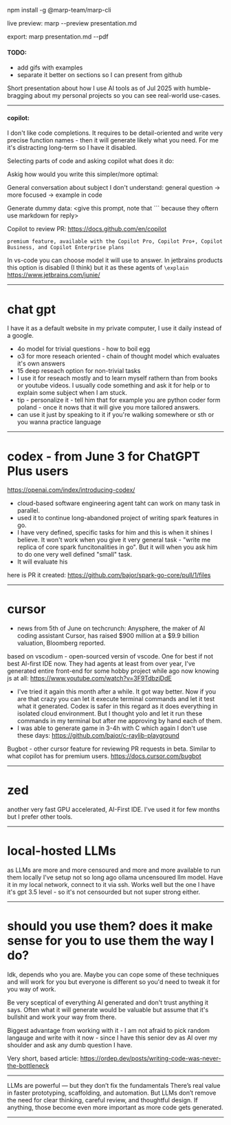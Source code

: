 npm install -g @marp-team/marp-cli

live preview:
marp --preview presentation.md

export:
marp presentation.md --pdf


#### TODO:
- add gifs with examples
- separate it better on sections so I can present from github


Short presentation about how I use AI tools as of Jul 2025 with humble-bragging about my personal projects so you can see real-world use-cases. 

---

#### copilot:
I don't like code completions. It requires to be detail-oriented and write very precise function names - then it will generate likely what you need. For me it's distracting long-term so I have it disabled.

Selecting parts of code and asking copilot what does it do:
<example>

Askig how would you write this simpler/more optimal:
<example>

General conversation about subject I don't understand:
general question -> more focused -> example in code

Generate dummy data:
<give this prompt, note that ``` because they oftern use markdown for reply>

Copilot to review PR:
https://docs.github.com/en/copilot
```
premium feature, available with the Copilot Pro, Copilot Pro+, Copilot Business, and Copilot Enterprise plans
```
In vs-code you can choose model it will use to answer.
In jetbrains products this option is disabled (I think) but it as these agents of `\explain` <add what else is avaliable> 
https://www.jetbrains.com/junie/

---

# chat gpt
I have it as a default website in my private computer, I use it daily instead of a google.
- 4o model for trivial questions - how to boil egg
- o3 for more reseach oriented - chain of thought model which evaluates it's own answers
- 15 deep reseach option for non-trivial tasks
- I use it for reseach mostly and to learn myself rathern than from books or youtube videos. I usually code something and ask it for help or to explain some subject when I am stuck.
- tip - personalize it - tell him that for example you are python coder form poland <SHOW HERE SCREENSHOT> - once it nows that it will give you more tailored answers.
- can use it just by speaking to it if you're walking somewhere or sth <screnshot from app> or you wanna practice language


---

# codex - from June 3 for ChatGPT Plus users
https://openai.com/index/introducing-codex/

- cloud-based software engineering agent taht can work on many task in parallel.
- used it to continue long-abandoned project of writing spark features in go.
- I have very defined, specific tasks for him and this is when it shines I believe. It won't work when you give it very general task - "write me replica of core spark funcitonalities in go". But it will when you ask him to do one very well defined "small" task. 
- It will evaluate his 

here is PR it created:
https://github.com/bajor/spark-go-core/pull/1/files

---

# cursor
- news from 5th of June on techcrunch:
Anysphere, the maker of AI coding assistant Cursor, has raised $900 million at a $9.9 billion valuation, Bloomberg reported.

based on vscodium - open-sourced versin of vscode. One for best if not best AI-first IDE now. They had agents at least from over year, I've generated entire front-end for some hobby project while ago now knowing js at all:
https://www.youtube.com/watch?v=3F9TdbzjDdE
- I've tried it again this month after a while. It got way better. Now if you are that crazy you can let it execute terminal commands and let it test what it generated. Codex is safer in this regard as it does everything in isolated cloud environment. But I thought yolo and let it run these commands in my terminal but after me approving by hand each of them.
- I was able to generate game in 3-4h with C which again I don't use these days:
https://github.com/bajor/c-raylib-playground

Bugbot - other cursor feature for reviewing PR requests in beta. Similar to what copilot has for premium users.
https://docs.cursor.com/bugbot

---

# zed
another very fast GPU accelerated, AI-First IDE. I've used it for few months but I prefer other tools.

---

# local-hosted LLMs
as LLMs are more and more censoured and more and more available to run them locally I've setup not so long ago ollama uncensoured llm model. Have it in my local network, connect to it via ssh. Works well but the one I have it's gpt 3.5 level - so it's not censourded but not super strong either.

---

# should you use them? does it make sense for you to use them the way I do?
Idk, depends who you are. Maybe you can cope some of these techniques and will work for you but everyone is different so you'd need to tweak it for you way of work.

Be very sceptical of everything AI generated and don't trust anything it says. Often what it will generate would be valuable but assume that it's bullshit and work your way from there.

Biggest advantage from working with it - I am not afraid to pick random langauge and write with it now - since I have this senior dev as AI over my shoulder and ask any dumb question I have.

Very short, based article:
https://ordep.dev/posts/writing-code-was-never-the-bottleneck

***
LLMs are powerful — but they don’t fix the fundamentals
There’s real value in faster prototyping, scaffolding, and automation. But LLMs don’t remove the need for clear thinking, careful review, and thoughtful design. If anything, those become even more important as more code gets generated.
***


